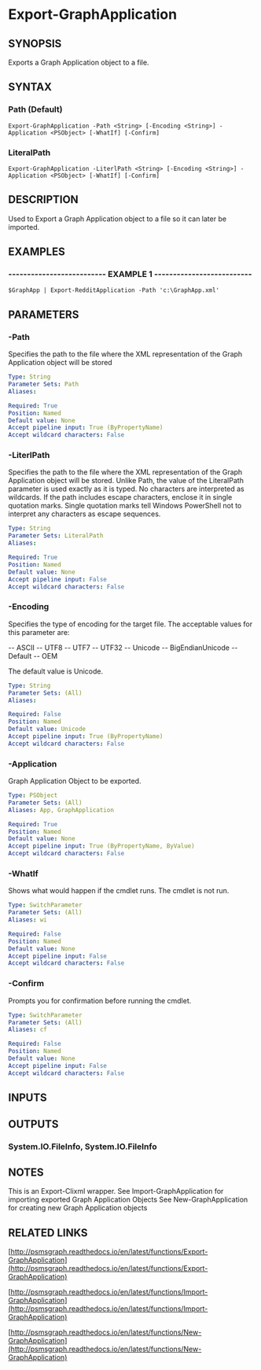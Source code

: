 # Export-GraphApplication

## SYNOPSIS
Exports a Graph Application object to a file.

## SYNTAX

### Path (Default)
```
Export-GraphApplication -Path <String> [-Encoding <String>] -Application <PSObject> [-WhatIf] [-Confirm]
```

### LiteralPath
```
Export-GraphApplication -LiterlPath <String> [-Encoding <String>] -Application <PSObject> [-WhatIf] [-Confirm]
```

## DESCRIPTION
Used to Export a Graph Application object to a file so it can later be imported.

## EXAMPLES

### -------------------------- EXAMPLE 1 --------------------------
```
$GraphApp | Export-RedditApplication -Path 'c:\GraphApp.xml'
```

## PARAMETERS

### -Path
Specifies the path to the file where the XML representation of the Graph Application object will be stored

```yaml
Type: String
Parameter Sets: Path
Aliases: 

Required: True
Position: Named
Default value: None
Accept pipeline input: True (ByPropertyName)
Accept wildcard characters: False
```

### -LiterlPath
Specifies the path to the file where the XML representation of the Graph Application object will be stored.
Unlike Path, the value of the LiteralPath parameter is used exactly as it is typed.
No characters are interpreted as wildcards.
If the path includes escape characters, enclose it in single quotation marks.
Single quotation marks tell Windows PowerShell not to interpret any characters as escape sequences.

```yaml
Type: String
Parameter Sets: LiteralPath
Aliases: 

Required: True
Position: Named
Default value: None
Accept pipeline input: False
Accept wildcard characters: False
```

### -Encoding
Specifies the type of encoding for the target file.
The acceptable values for this parameter are:

-- ASCII
-- UTF8
-- UTF7
-- UTF32
-- Unicode
-- BigEndianUnicode
-- Default
-- OEM

The default value is Unicode.

```yaml
Type: String
Parameter Sets: (All)
Aliases: 

Required: False
Position: Named
Default value: Unicode
Accept pipeline input: True (ByPropertyName)
Accept wildcard characters: False
```

### -Application
Graph Application Object to be exported.

```yaml
Type: PSObject
Parameter Sets: (All)
Aliases: App, GraphApplication

Required: True
Position: Named
Default value: None
Accept pipeline input: True (ByPropertyName, ByValue)
Accept wildcard characters: False
```

### -WhatIf
Shows what would happen if the cmdlet runs.
The cmdlet is not run.

```yaml
Type: SwitchParameter
Parameter Sets: (All)
Aliases: wi

Required: False
Position: Named
Default value: None
Accept pipeline input: False
Accept wildcard characters: False
```

### -Confirm
Prompts you for confirmation before running the cmdlet.

```yaml
Type: SwitchParameter
Parameter Sets: (All)
Aliases: cf

Required: False
Position: Named
Default value: None
Accept pipeline input: False
Accept wildcard characters: False
```

## INPUTS

## OUTPUTS

### System.IO.FileInfo, System.IO.FileInfo

## NOTES
This is an Export-Clixml wrapper.
See Import-GraphApplication for importing exported Graph Application Objects
See New-GraphApplication for creating new Graph Application objects

## RELATED LINKS

[http://psmsgraph.readthedocs.io/en/latest/functions/Export-GraphApplication](http://psmsgraph.readthedocs.io/en/latest/functions/Export-GraphApplication)

[http://psmsgraph.readthedocs.io/en/latest/functions/Import-GraphApplication](http://psmsgraph.readthedocs.io/en/latest/functions/Import-GraphApplication)

[http://psmsgraph.readthedocs.io/en/latest/functions/New-GraphApplication](http://psmsgraph.readthedocs.io/en/latest/functions/New-GraphApplication)


